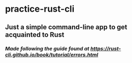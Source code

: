 # practice-rust-cli
## Just a simple command-line app to get acquainted to Rust
### ***Made following the guide found at https://rust-cli.github.io/book/tutorial/errors.html***
